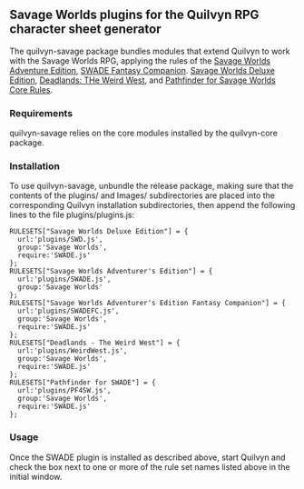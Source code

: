 ## Savage Worlds plugins for the Quilvyn RPG character sheet generator

The quilvyn-savage package bundles modules that extend Quilvyn to work with
the Savage Worlds RPG, applying the rules of the
<a href="https://www.peginc.com/store/savage-worlds-adventure-edition-core-rules-pdf-swade/">Savage Worlds Adventure Edition</a>,
<a href="https://peginc.com/product/fantasy-companion-swade/">SWADE Fantasy Companion</a>.
<a href="https://peginc.com/store/savage-worlds-deluxe-explorers-edition/">Savage Worlds Deluxe Edition</a>,
<a href="https://peginc.com/product/deadlands-the-weird-west-core-rules/"> Deadlands: THe Weird West</a>, and
<a href="https://peginc.com/product/pathfinder-for-savage-worlds-core-rules/">Pathfinder for Savage Worlds Core Rules</a>.

### Requirements

quilvyn-savage relies on the core modules installed by the quilvyn-core package.

### Installation

To use quilvyn-savage, unbundle the release package, making sure that the
contents of the plugins/ and Images/ subdirectories are placed into the
corresponding Quilvyn installation subdirectories, then append the following
lines to the file plugins/plugins.js:

    RULESETS["Savage Worlds Deluxe Edition"] = {
      url:'plugins/SWD.js',
      group:'Savage Worlds',
      require:'SWADE.js'
    };
    RULESETS["Savage Worlds Adventurer's Edition"] = {
      url:'plugins/SWADE.js',
      group:'Savage Worlds'
    };
    RULESETS["Savage Worlds Adventurer's Edition Fantasy Companion"] = {
      url:'plugins/SWADEFC.js',
      group:'Savage Worlds',
      require:'SWADE.js'
    };
    RULESETS["Deadlands - The Weird West"] = {
      url:'plugins/WeirdWest.js',
      group:'Savage Worlds',
      require:'SWADE.js'
    };
    RULESETS["Pathfinder for SWADE"] = {
      url:'plugins/PF4SW.js',
      group:'Savage Worlds',
      require:'SWADE.js'
    };

### Usage

Once the SWADE plugin is installed as described above, start Quilvyn and
check the box next to one or more of the rule set names listed above in
the initial window.
